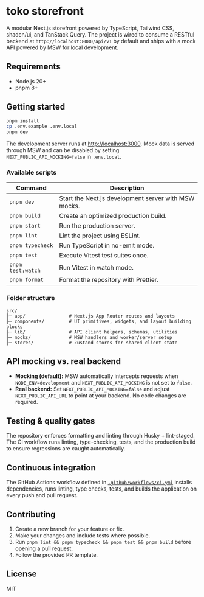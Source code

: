 # toko storefront

A modular Next.js storefront powered by TypeScript, Tailwind CSS, shadcn/ui, and TanStack Query. The project is wired to consume a RESTful backend at `http://localhost:8080/api/v1` by default and ships with a mock API powered by MSW for local development.

## Requirements

- Node.js 20+
- pnpm 8+

## Getting started

```bash
pnpm install
cp .env.example .env.local
pnpm dev
```

The development server runs at [http://localhost:3000](http://localhost:3000). Mock data is served through MSW and can be disabled by setting `NEXT_PUBLIC_API_MOCKING=false` in `.env.local`.

### Available scripts

| Command           | Description                                          |
| ----------------- | ---------------------------------------------------- |
| `pnpm dev`        | Start the Next.js development server with MSW mocks. |
| `pnpm build`      | Create an optimized production build.                |
| `pnpm start`      | Run the production server.                           |
| `pnpm lint`       | Lint the project using ESLint.                       |
| `pnpm typecheck`  | Run TypeScript in no-emit mode.                      |
| `pnpm test`       | Execute Vitest test suites once.                     |
| `pnpm test:watch` | Run Vitest in watch mode.                            |
| `pnpm format`     | Format the repository with Prettier.                 |

### Folder structure

```
src/
├─ app/                # Next.js App Router routes and layouts
├─ components/         # UI primitives, widgets, and layout building blocks
├─ lib/                # API client helpers, schemas, utilities
├─ mocks/              # MSW handlers and worker/server setup
├─ stores/             # Zustand stores for shared client state
```

## API mocking vs. real backend

- **Mocking (default):** MSW automatically intercepts requests when `NODE_ENV=development` and `NEXT_PUBLIC_API_MOCKING` is not set to `false`.
- **Real backend:** Set `NEXT_PUBLIC_API_MOCKING=false` and adjust `NEXT_PUBLIC_API_URL` to point at your backend. No code changes are required.

## Testing & quality gates

The repository enforces formatting and linting through Husky + lint-staged. The CI workflow runs linting, type-checking, tests, and the production build to ensure regressions are caught automatically.

## Continuous integration

The GitHub Actions workflow defined in [`.github/workflows/ci.yml`](.github/workflows/ci.yml) installs dependencies, runs linting, type checks, tests, and builds the application on every push and pull request.

## Contributing

1. Create a new branch for your feature or fix.
2. Make your changes and include tests where possible.
3. Run `pnpm lint && pnpm typecheck && pnpm test && pnpm build` before opening a pull request.
4. Follow the provided PR template.

## License

MIT

